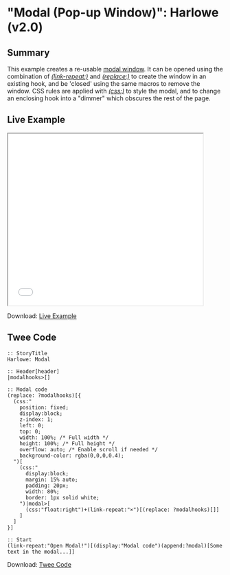 # "Modal (Pop-up Window)": Harlowe (v2.0)

## Summary
This example creates a re-usable [modal window](https://en.wikipedia.org/wiki/Modal_window). It can be opened using the combination of [*(link-repeat:)*](https://twine2.neocities.org/#macro_link-repeat) and [*(replace:)*](https://twine2.neocities.org/#macro_replace) to create the window in an existing hook, and be 'closed' using the same macros to remove the window. CSS rules are applied with [*(css:)*](https://twine2.neocities.org/#macro_css) to style the modal, and to change an enclosing hook into a "dimmer" which obscures the rest of the page.

## Live Example

<section>
<iframe src="harlowe_modal_example.html" height=400 width=90%></iframe>


Download: <a href="harlowe_modal_example.html" target="_blank">Live Example</a>
</section>

## Twee Code

```
:: StoryTitle
Harlowe: Modal

:: Header[header]
|modalhooks>[]

:: Modal code
(replace: ?modalhooks)[{
  (css:"
	position: fixed;
	display:block;
	z-index: 1;
	left: 0;
	top: 0;
	width: 100%; /* Full width */
	height: 100%; /* Full height */
	overflow: auto; /* Enable scroll if needed */
	background-color: rgba(0,0,0,0.4);
  ")[
	(css:"
	  display:block;
	  margin: 15% auto;
	  padding: 20px;
	  width: 80%;
	  border: 1px solid white;
	")|modal>[
	  (css:"float:right")+(link-repeat:"×")[(replace: ?modalhooks)[]]
	]
  ]
}]

:: Start
(link-repeat:"Open Modal!")[(display:"Modal code")(append:?modal)[Some text in the modal...]]
```

Download: <a href="harlowe_modal_twee.txt" target="_blank">Twee Code</a>

